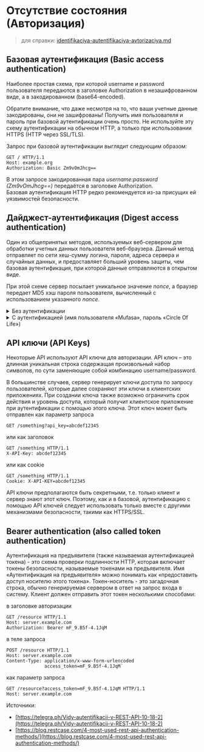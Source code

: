 # Отсутствие состояния (Авторизация)

> для справки: [identifikaciya-autentifikaciya-avtorizaciya.md](../../../../../../qa-for-sa/identifikaciya-autentifikaciya-avtorizaciya.md "mention")

## **Базовая аутентификация (Basic access authentication)**

Наиболее простая схема, при которой username и password пользователя передаются в заголовке Authorization в незашифрованном виде, а в закодированном (base64-encoded).

Обратите внимание, что даже несмотря на то, что ваши учетные данные закодированы, они не зашифрованы! Получить имя пользователя и пароль при базовой аутентификации очень просто. Не используйте эту схему аутентификации на обычном HTTP, а только при использовании HTTPS (HTTP через SSL/TLS).

Запрос при базовой аутентификации выглядит следующим образом:

```
GET / HTTP/1.1
Host: example.org
Authorization: Basic Zm9vOmJhcg==
```

В этом запросе закодированная пара _username:password (Zm9vOmJhcg==)_ передаётся в заголовке Authorization.\
Базовая аутентификация HTTP редко рекомендуется из-за присущих ей уязвимостей безопасности.

## **Дайджест-аутентификация (Digest access authentication)**

Один из общепринятых методов, используемых веб-сервером для обработки учетных данных пользователя веб-браузера. Данный метод отправляет по сети хеш-сумму логина, пароля, адреса сервера и случайных данных, и предоставляет больший уровень защиты, чем базовая аутентификация, при которой данные отправляются в открытом виде.

При этой схеме сервер посылает уникальное значение _nonce_, а браузер передает MD5 хэш пароля пользователя, вычисленный с использованием указанного _nonce_.

<details>

<summary>Без аутентификации</summary>

Запрос клиента (без аутентификации)

<pre><code><strong>GET /dir/index.html HTTP/1.0
</strong>Host: localhost
</code></pre>

Ответ сервера (без аутентификации)

```
HTTP/1.0 401 Unauthorized
Server: HTTPd/0.9
Date: Sun, 10 Apr 2005 20:26:47 GMT
WWW-Authenticate: Digest realm="testrealm@host.com",
                       qop="auth,auth-int",
                       nonce="dcd98b7102dd2f0e8b11d0f600bfb0c093",
                       opaque="5ccc069c403ebaf9f0171e9517f40e41"
Content-Type: text/html
Content-Length: 311
```

</details>

<details>

<summary>С аутентификацией (имя пользователя «Mufasa», пароль «Circle Of Life»)</summary>

Запрос клиента

```markup
GET /dir/index.html HTTP/1.0
Host: localhost
Authorization: Digest username="Mufasa",
                    realm="testrealm@host.com",
                    nonce="dcd98b7102dd2f0e8b11d0f600bfb0c093",
                    uri="/dir/index.html",
                    qop=auth,
                    nc=00000001,
                    cnonce="0a4f113b",
                    response="6629fae49393a05397450978507c4ef1",
                    opaque="5ccc069c403ebaf9f0171e9517f40e41"
```

Ответ сервера (без аутентификации)

```
HTTP/1.0 200 OK
Server: HTTPd/0.9
Date: Sun, 10 Apr 2005 20:27:03 GMT
Content-Type: text/html
Content-Length: 7984
```

</details>

## **API ключи (API Keys)**

Некоторые API используют API ключи для авторизации. API ключ – это длинная уникальная строка содержащая произвольный набор символов, по сути заменяющие собой комбинацию username/password.

В большинстве случаев, сервер генерирует ключи доступа по запросу пользователей, которые далее сохраняют эти ключи в клиентских приложениях. При создании ключа также возможно ограничить срок действия и уровень доступа, который получит клиентское приложение при аутентификации с помощью этого ключа. Этот ключ может быть отправлен как параметр запроса&#x20;

```
GET /something?api_key=abcdef12345
```

или как заголовок

```
GET /something HTTP/1.1
X-API-Key: abcdef12345
```

или как cookie

```
GET /something HTTP/1.1
Cookie: X-API-KEY=abcdef12345
```

API ключи предполагаются быть секретными, т.е. только клиент и сервер знают этот ключ. Поэтому, как и в базовой, аутентификацию с помощью API ключей следует использовать только вместе с другими механизмами безопасности, такими как HTTPS/SSL.

## **Bearer authentication (also called token authentication)**

Аутентификация на предъявителя (также называемая аутентификацией токена) - это схема проверки подлинности HTTP, которая включает токены безопасности, называемые токенами на предъявителя. Имя «Аутентификация на предъявителя» можно понимать как «предоставить доступ носителю этого токена». Токен-носитель - это загадочная строка, обычно генерируемая сервером в ответ на запрос входа в систему. Клиент должен отправить этот токен несколькими способами:

в заголовке авторизации&#x20;

```
GET /resource HTTP/1.1
Host: server.example.com
Authorization: Bearer mF_9.B5f-4.1JqM
```

в теле запроса

```
POST /resource HTTP/1.1
Host: server.example.com
Content-Type: application/x-www-form-urlencoded
              access_token=mF_9.B5f-4.1JqM`
```

как параметр запроса

```
GET /resource?access_token=mF_9.B5f-4.1JqM HTTP/1.1
Host: server.example.com
```







Источники:

* [https://telegra.ph/Vidy-autentifikacii-v-REST-API-10-18-2](https://telegra.ph/Vidy-autentifikacii-v-REST-API-10-18-2)
* [https://blog.restcase.com/4-most-used-rest-api-authentication-methods/](https://blog.restcase.com/4-most-used-rest-api-authentication-methods/)
